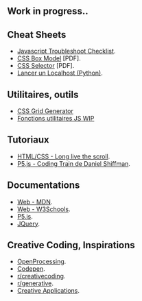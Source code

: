## Work in progress..

## Cheat Sheets
- [Javascript Troubleshoot Checklist](./troubleshoot).
- [CSS Box Model](./resources/CSS%20Box%20Model%20Cheat%20Sheet%20-%20Dark.pdf) [PDF].
- [CSS Selector](./resources/CSS%20Selector%20Cheat%20Sheet%20-%20Dark.pdf) [PDF].
- [Lancer un Localhost (Python)](https://www.linuxjournal.com/content/tech-tip-really-simple-http-server-python).
## Utilitaires, outils
- [CSS Grid Generator](https://vue-grid-generator.netlify.app/)
- [Fonctions utilitaires JS WIP](https://utils.matoseb.com/)

## Tutoriaux
- [HTML/CSS - Long live the scroll](https://ecal-mid.ch/resources/html-css-js/).
- [P5.js - Coding Train de Daniel Shiffman](https://www.youtube.com/user/shiffman).

## Documentations
- [Web - MDN](https://developer.mozilla.org/fr/).
- [Web - W3Schools](https://www.w3schools.com/).
- [P5.js](https://p5js.org/reference/).
- [JQuery](https://api.jquery.com/).

## Creative Coding, Inspirations
- [OpenProcessing](https://www.openprocessing.org/).
- [Codepen](https://codepen.io/).
- [r/creativecoding](https://www.reddit.com/r/creativecoding/).
- [r/generative](https://www.reddit.com/r/generative/).
- [Creative Applications](https://www.creativeapplications.net/).
